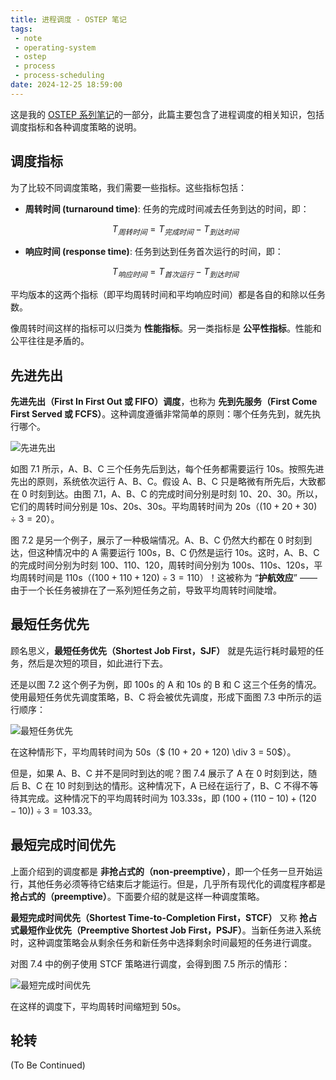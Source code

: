 ```yaml
---
title: 进程调度 - OSTEP 笔记
tags:
 - note
 - operating-system
 - ostep
 - process
 - process-scheduling
date: 2024-12-25 18:59:00
---
```


这是我的 [OSTEP 系列笔记](/zh/posts/ostep-notes)的一部分，此篇主要包含了进程调度的相关知识，包括调度指标和各种调度策略的说明。

<!--more-->

## 调度指标

为了比较不同调度策略，我们需要一些指标。这些指标包括：

- **周转时间 (turnaround time)**: 任务的完成时间减去任务到达的时间，即：

  $$
  T_{周转时间} = T_{完成时间} - T_{到达时间}
  $$

- **响应时间 (response time)**: 任务到达到任务首次运行的时间，即：

  $$
  T_{响应时间} = T_{首次运行} - T_{到达时间}
  $$

平均版本的这两个指标（即平均周转时间和平均响应时间）都是各自的和除以任务数。

像周转时间这样的指标可以归类为 **性能指标**。另一类指标是 **公平性指标**。性能和公平往往是矛盾的。

## 先进先出

**先进先出（First In First Out 或 FIFO）调度**，也称为 **先到先服务（First Come First Served 或 FCFS）**。这种调度遵循非常简单的原则：哪个任务先到，就先执行哪个。

![先进先出](https://webp.blocklune.cc/blog-imgs/ostep-notes/process-sheduling/fifo.webp)

如图 7.1 所示，A、B、C 三个任务先后到达，每个任务都需要运行 10s。按照先进先出的原则，系统依次运行 A、B、C。假设 A、B、C 只是略微有所先后，大致都在 0 时刻到达。由图 7.1，A、B、C 的完成时间分别是时刻 10、20、30。所以，它们的周转时间分别是 10s、20s、30s。平均周转时间为 20s（$(10 + 20 + 30) \div 3 = 20$）。

图 7.2 是另一个例子，展示了一种极端情况。A、B、C 仍然大约都在 0 时刻到达，但这种情况中的 A 需要运行 100s，B、C 仍然是运行 10s。这时，A、B、C 的完成时间分别为时刻 100、110、120，周转时间分别为 100s、110s、120s，平均周转时间是 110s（$(100 + 110 + 120) \div 3 = 110$）！这被称为 “**护航效应**” —— 由于一个长任务被排在了一系列短任务之前，导致平均周转时间陡增。

## 最短任务优先

顾名思义，**最短任务优先（Shortest Job First，SJF）** 就是先运行耗时最短的任务，然后是次短的项目，如此进行下去。

还是以图 7.2 这个例子为例，即 100s 的 A 和 10s 的 B 和 C 这三个任务的情况。使用最短任务优先调度策略，B、C 将会被优先调度，形成下面图 7.3 中所示的运行顺序：

![最短任务优先](https://webp.blocklune.cc/blog-imgs/ostep-notes/process-sheduling/sjf.webp)

在这种情形下，平均周转时间为 50s（$ (10 + 20 + 120) \div 3 = 50$）。

但是，如果 A、B、C 并不是同时到达的呢？图 7.4 展示了 A 在 0 时刻到达，随后 B、C 在 10 时刻到达的情形。这种情况下，A 已经在运行了，B、C 不得不等待其完成。这种情况下的平均周转时间为 103.33s，即 $(100 + (110 − 10) + (120 − 10)) \div 3 = 103.33$。

## 最短完成时间优先

上面介绍到的调度都是 **非抢占式的（non-preemptive）**，即一个任务一旦开始运行，其他任务必须等待它结束后才能运行。但是，几乎所有现代化的调度程序都是 **抢占式的（preemptive）**。下面要介绍的就是这样一种调度策略。

**最短完成时间优先（Shortest Time-to-Completion First，STCF）** 又称 **抢占式最短作业优先（Preemptive Shortest Job First，PSJF）**。当新任务进入系统时，这种调度策略会从剩余任务和新任务中选择剩余时间最短的任务进行调度。

对图 7.4 中的例子使用 STCF 策略进行调度，会得到图 7.5 所示的情形：

![最短完成时间优先](https://webp.blocklune.cc/blog-imgs/ostep-notes/process-sheduling/stcf.webp)

在这样的调度下，平均周转时间缩短到 50s。

## 轮转

(To Be Continued)
